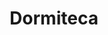 ---
title: "Dormiteca"
url: /ciudad-autonoma-de-buenos-aires/dormiteca-avenida-belgrano/
shop: cama
---